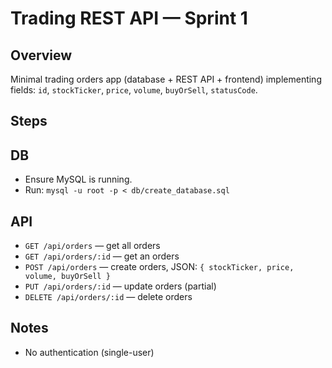 # Trading REST API — Sprint 1

## Overview
Minimal trading orders app (database + REST API + frontend) implementing fields:
`id`, `stockTicker`, `price`, `volume`, `buyOrSell`, `statusCode`.

## Steps

## DB
   - Ensure MySQL is running.
   - Run: `mysql -u root -p < db/create_database.sql`

## API
- `GET /api/orders` — get all orders
- `GET /api/orders/:id` — get an orders
- `POST /api/orders` — create orders, JSON: `{ stockTicker, price, volume, buyOrSell }`
- `PUT /api/orders/:id` — update orders (partial)
- `DELETE /api/orders/:id` — delete orders

## Notes
- No authentication (single-user)
